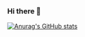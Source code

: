 ### Hi there 👋
[![Anurag's GitHub stats](https://github-readme-stats.vercel.app/api?username=Alf-Mou)](https://github.com/anuraghazra/github-readme-stats)
<!--
**Alf-Mou/Alf-Mou** is a ✨ _special_ ✨ repository because its `README.md` (this file) appears on your GitHub profile.

Here are some ideas to get you started:

- 🔭 I’m currently working on ...
- 🌱 I’m currently learning ...
- 👯 I’m looking to collaborate on ...
- 🤔 I’m looking for help with ...
- 💬 Ask me about ...
- 📫 How to reach me: ...
- 😄 Pronouns: ...
- ⚡ Fun fact: ...
-->
